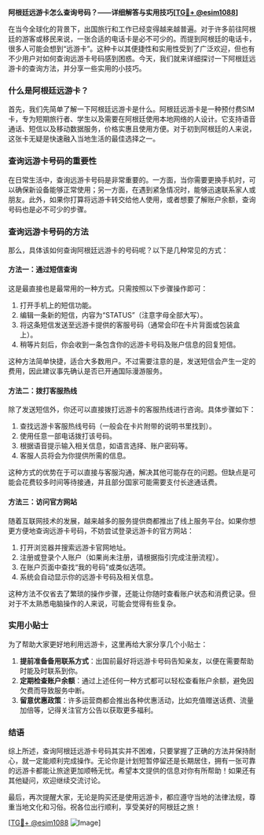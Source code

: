 **阿根廷远游卡怎么查询号码？——详细解答与实用技巧[[TG💪+ @esim1088](https://t.me/s/esim1088)]**

在当今全球化的背景下，出国旅行和工作已经变得越来越普遍。对于许多前往阿根廷的游客或移民来说，一张合适的电话卡是必不可少的。而提到阿根廷的电话卡，很多人可能会想到“远游卡”。这种卡以其便捷性和实用性受到了广泛欢迎，但也有不少用户对如何查询远游卡号码感到困惑。今天，我们就来详细探讨一下阿根廷远游卡的查询方法，并分享一些实用的小技巧。

### 什么是阿根廷远游卡？

首先，我们先简单了解一下阿根廷远游卡是什么。阿根廷远游卡是一种预付费SIM卡，专为短期旅行者、学生以及需要在阿根廷使用本地网络的人设计。它支持语音通话、短信以及移动数据服务，价格实惠且使用方便。对于初到阿根廷的人来说，这张卡无疑是快速融入当地生活的最佳选择之一。

### 查询远游卡号码的重要性

在日常生活中，查询远游卡号码是非常重要的。一方面，当你需要更换手机时，可以确保新设备能够正常使用；另一方面，在遇到紧急情况时，能够迅速联系家人或朋友。此外，如果你打算将远游卡转交给他人使用，或者想要了解账户余额，查询号码也是必不可少的步骤。

### 查询远游卡号码的方法

那么，具体该如何查询阿根廷远游卡的号码呢？以下是几种常见的方式：

#### 方法一：通过短信查询

这是最直接也是最常用的一种方式。只需按照以下步骤操作即可：

1. 打开手机上的短信功能。
2. 编辑一条新的短信，内容为“STATUS”（注意字母全部大写）。
3. 将这条短信发送至远游卡提供的客服号码（通常会印在卡片背面或包装盒上）。
4. 稍等片刻后，你会收到一条包含你的远游卡号码及账户信息的回复短信。

这种方法简单快捷，适合大多数用户。不过需要注意的是，发送短信会产生一定的费用，因此建议事先确认是否已开通国际漫游服务。

#### 方法二：拨打客服热线

除了发送短信外，你还可以直接拨打远游卡的客服热线进行咨询。具体步骤如下：

1. 查找远游卡客服热线号码（一般会在卡片附带的说明书里找到）。
2. 使用任意一部电话拨打该号码。
3. 根据语音提示输入相关信息，如语言选择、账户密码等。
4. 客服人员将会为你提供所需的信息。

这种方式的优势在于可以直接与客服沟通，解决其他可能存在的问题。但缺点是可能会花费较多时间等待接通，并且部分国家可能需要支付长途通话费。

#### 方法三：访问官方网站

随着互联网技术的发展，越来越多的服务提供商都推出了线上服务平台。如果你想更方便地查询远游卡号码，不妨尝试登录远游卡的官方网站：

1. 打开浏览器并搜索远游卡官网地址。
2. 注册或登录个人账户（如果尚未注册，请根据指引完成注册流程）。
3. 在账户页面中查找“我的号码”或类似选项。
4. 系统会自动显示你的远游卡号码及相关信息。

这种方法不仅省去了繁琐的操作步骤，还能让你随时查看账户状态和消费记录。但对于不太熟悉电脑操作的人来说，可能会觉得有些复杂。

### 实用小贴士

为了帮助大家更好地利用远游卡，这里再给大家分享几个小贴士：

1. **提前准备备用联系方式**：出国前最好将远游卡号码告知亲友，以便在需要帮助时能及时联系到你。
2. **定期检查账户余额**：通过上述任何一种方式都可以轻松查看账户余额，避免因欠费而导致服务中断。
3. **留意优惠政策**：许多运营商都会推出各种优惠活动，比如充值赠送话费、流量加倍等，记得关注官方公告以获取更多福利。

### 结语

综上所述，查询阿根廷远游卡号码其实并不困难，只要掌握了正确的方法并保持耐心，就一定能顺利完成操作。无论你是计划短暂停留还是长期居住，拥有一张可靠的远游卡都能让旅途更加顺畅无忧。希望本文提供的信息对你有所帮助！如果还有其他疑问，欢迎继续交流讨论。

最后，再次提醒大家，无论是购买还是使用远游卡，都应遵守当地的法律法规，尊重当地文化和习俗。祝各位出行顺利，享受美好的阿根廷之旅！

[[TG💪+ @esim1088](https://t.me/s/esim1088) ![Image](https://i.postimg.cc/4NQfJmqS/Snipaste-2025-05-13-00-14-12.png)]